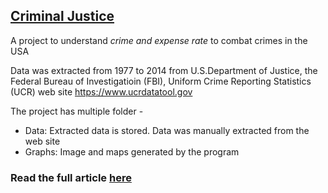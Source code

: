 ## <a href='https://medium.com/@nbandhi/defunding-police-an-exploratory-data-analysis-5afafe0df851' target="_blank" rel="noopener">Criminal Justice</a>

A project to understand *_crime and expense rate_* to combat crimes in the USA

Data was extracted from 1977 to 2014 from U.S.Department of Justice, the Federal Bureau of Investigatioin (FBI), Uniform Crime Reporting Statistics (UCR) web site https://www.ucrdatatool.gov

The project has multiple folder -
 - Data: Extracted data is stored. Data was manually extracted from the web site
 - Graphs: Image and maps generated by the program
 
### Read the full article <a href='https://nbandhi.medium.com/defunding-police-an-exploratory-data-analysis-5afafe0df851'>here</a>
